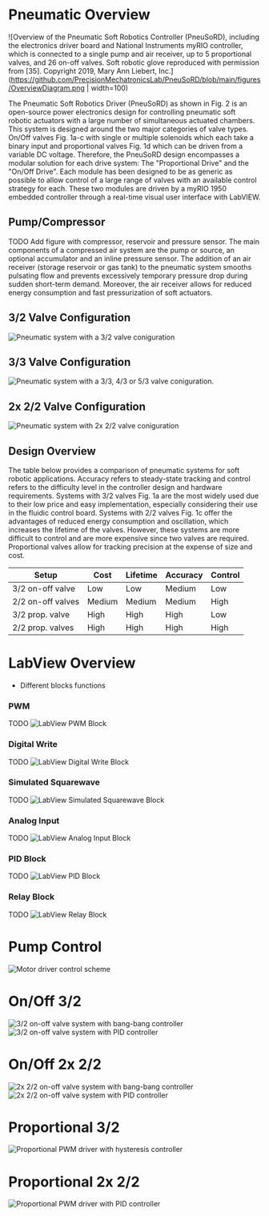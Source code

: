 # Pneumatic Overview
![Overview of the Pneumatic Soft Robotics Controller (PneuSoRD), including the electronics driver board and National Instruments myRIO controller, which is connected to a single pump and air receiver, up to 5 proportional valves, and 26 on-off valves. Soft robotic glove reproduced with permission from [35]. Copyright 2019, Mary Ann Liebert, Inc.](https://github.com/PrecisionMechatronicsLab/PneuSoRD/blob/main/figures/OverviewDiagram.png | width=100)

The Pneumatic Soft Robotics Driver (PneuSoRD) as shown in Fig. 2 is an open-source power electronics design for controlling pneumatic soft robotic actuators with a large number of simultaneous actuated chambers. This system is designed around the two major categories of valve types. On/Off valves Fig. 1a-c with single or multiple solenoids which each take a binary input and proportional valves Fig. 1d which can be driven from a variable DC voltage. Therefore, the PneuSoRD design encompasses a modular solution for each drive system: The "Proportional Drive" and the "On/Off Drive". Each module has been designed to be as generic as possible to allow control of a large range of valves with an available control strategy for each. These two modules are driven by a myRIO 1950 embedded controller through a real-time visual user interface with LabVIEW.

## Pump/Compressor
TODO Add figure with compressor, reservoir and pressure sensor.
The main components of a compressed air system are the pump or source, an optional accumulator and an inline pressure sensor. The addition of an air receiver (storage reservoir or gas tank) to the pneumatic system smooths pulsating flow and prevents excessively temporary pressure drop during sudden short-term demand. Moreover, the air receiver allows for reduced energy consumption and fast pressurization of soft actuators.

## 3/2 Valve Configuration
![Pneumatic system with a 3/2 valve coniguration](https://github.com/PrecisionMechatronicsLab/PneuSoRD/blob/main/figures/pneumaticdiagrams-32.png)

## 3/3 Valve Configuration
![Pneumatic system with a 3/3, 4/3 or 5/3 valve coniguration.](https://github.com/PrecisionMechatronicsLab/PneuSoRD/blob/main/figures/pneumaticdiagrams-33.png)

## 2x 2/2 Valve Configuration
![Pneumatic system with 2x 2/2 valve coniguration](https://github.com/PrecisionMechatronicsLab/PneuSoRD/blob/main/figures/pneumaticdiagrams-22.png)

## Design Overview
The table below provides a comparison of pneumatic systems for soft robotic applications. Accuracy refers to steady-state tracking and control refers to the difficulty level in the controller design and hardware requirements. Systems with 3/2 valves Fig. 1a are the most widely used due to their low price and easy implementation, especially considering their use in the fluidic control board. Systems with 2/2 valves Fig. 1c offer the advantages of reduced energy consumption and oscillation, which increases the lifetime of the valves. However, these systems are more difficult to control and are more expensive since two valves are required. Proportional valves allow for tracking precision at the expense of size and cost.

| Setup    | Cost   | Lifetime  | Accuracy | Control | 
| ------ | ------ | ------ | ------ | ------ |
| 3/2 on-off valve | Low | Low | Medium | Low |
| 2/2 on-off valves | Medium | Medium | Medium | High |
| 3/2 prop. valve | High | High | High | Low |
| 2/2 prop. valves | High | High | High | High |

# LabView Overview
-	Different blocks functions

### PWM
TODO
![LabView PWM Block](https://github.com/PrecisionMechatronicsLab/PneuSoRD/blob/main/figures/LabViewBlockExample-PWM.png)

### Digital Write
TODO
![LabView Digital Write Block](https://github.com/PrecisionMechatronicsLab/PneuSoRD/blob/main/figures/LabViewBlockExample-DigitalWrite.png)

### Simulated Squarewave
TODO
![LabView Simulated Squarewave Block](https://github.com/PrecisionMechatronicsLab/PneuSoRD/blob/main/figures/LabViewBlockExample-SimulatedSquarewave.png)

### Analog Input
TODO
![LabView Analog Input Block](https://github.com/PrecisionMechatronicsLab/PneuSoRD/blob/main/figures/LabViewBlockExample-AnalogInput.png)

### PID Block
TODO
![LabView PID Block](https://github.com/PrecisionMechatronicsLab/PneuSoRD/blob/main/figures/LabViewBlockExample-PIDBlock.png)

### Relay Block
TODO
![LabView Relay Block](https://github.com/PrecisionMechatronicsLab/PneuSoRD/blob/main/figures/LabViewBlockExample-RelayBlock.png)

# Pump Control
![Motor driver control scheme](https://github.com/PrecisionMechatronicsLab/PneuSoRD/blob/main/figures/ControlSchemes-pump.png)

# On/Off 3/2
![3/2 on-off valve system with bang-bang controller](https://github.com/PrecisionMechatronicsLab/PneuSoRD/blob/main/figures/ControlSchemes-32hys.png)
![3/2 on-off valve system with PID controller](https://github.com/PrecisionMechatronicsLab/PneuSoRD/blob/main/figures/ControlSchemes-32pwm.png)

# On/Off 2x 2/2
![2x 2/2 on-off valve system with bang-bang controller](https://github.com/PrecisionMechatronicsLab/PneuSoRD/blob/main/figures/ControlSchemes-22hys.png)
![2x 2/2 on-off valve system with PID controller](https://github.com/PrecisionMechatronicsLab/PneuSoRD/blob/main/figures/ControlSchemes-22pwm.png)

# Proportional 3/2
![Proportional PWM driver with hysteresis controller](https://github.com/PrecisionMechatronicsLab/PneuSoRD/blob/main/figures/ControlSchemes-32prop.png)

# Proportional 2x 2/2
![Proportional PWM driver with PID controller](https://github.com/PrecisionMechatronicsLab/PneuSoRD/blob/main/figures/ControlSchemes-22prop.png)

